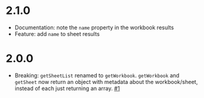 # 2.1.0

- Documentation: note the `name` property in the workbook results
- Feature: add `name` to sheet results

# 2.0.0

- Breaking: `getSheetList` renamed to `getWorkbook`. `getWorkbook` and `getSheet` now return an object with metadata about the workbook/sheet, instead of each just returning an array. [#1](https://github.com/TehShrike/sheetsy/pull/1)


